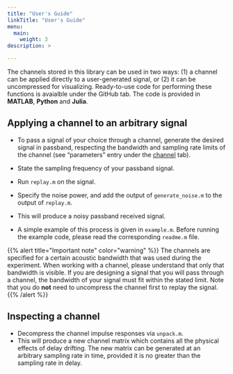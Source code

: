 ```yaml
---
title: "User's Guide"
linkTitle: "User's Guide"
menu:
  main:
    weight: 3
description: >

---
```


The channels stored in this library can be used in two ways: (1) a channel can be applied directly to a user-generated signal, or (2) it can be uncompressed for visualizing. Ready-to-use code for performing these functions is avaialble under the GitHub tab. The code is provided in **MATLAB**, **Python** and **Julia**.

## Applying a channel to an arbitrary signal 

* To pass a signal of your choice through a channel, generate the desired signal in passband, respecting the bandwidth and sampling rate limits of the channel (see “parameters” entry under the [channel](/channels) tab).
* State the sampling frequency of your passband signal.
* Run `replay.m` on the signal. 
* Specify the noise power, and add the output of `generate_noise.m` to the output of `replay.m`. 
* This will produce a noisy passband received signal.

* A simple example of this process is given in `example.m`. Before running the example code, please read the corresponding `readme.m` file. 

{{% alert title="Important note" color="warning" %}}
The channels are specified for a certain acoustic bandwidth that was used during the experiment. When working with a channel, please understand that only that bandwidth is visible. If you are designing a signal that you will pass through a channel, the bandwidth of your signal must fit within the stated limit.  Note that you do **not** need to uncompress the channel first to replay the signal.
{{% /alert %}}

## Inspecting a channel
* Decompress the channel impulse responses via `unpack.m`.
* This will produce a new channel matrix which contains all the physical effects of delay drifting. The new matrix can be generated at an arbitrary sampling rate in time, provided it is no greater than the sampling rate in delay.

